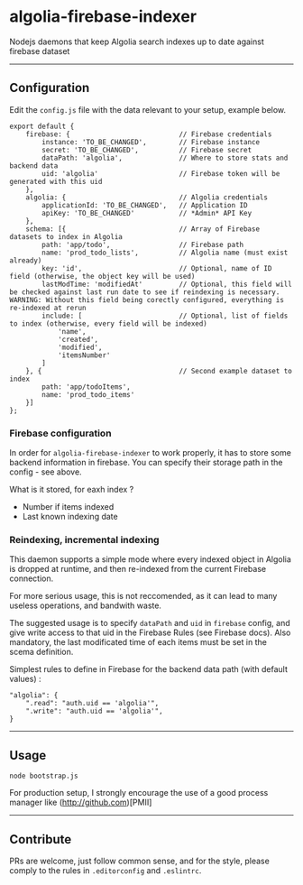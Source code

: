 # algolia-firebase-indexer

Nodejs daemons that keep Algolia search indexes up to date against firebase dataset

---

## Configuration

Edit the `config.js` file with the data relevant to your setup, example below.

    export default {
        firebase: {                           // Firebase credentials
            instance: 'TO_BE_CHANGED',        // Firebase instance
            secret: 'TO_BE_CHANGED',          // Firebase secret
            dataPath: 'algolia',              // Where to store stats and backend data
            uid: 'algolia'                    // Firebase token will be generated with this uid
        },
        algolia: {                            // Algolia credentials
            applicationId: 'TO_BE_CHANGED',   // Application ID
            apiKey: 'TO_BE_CHANGED'           // *Admin* API Key
        },
        schema: [{                            // Array of Firebase datasets to index in Algolia
            path: 'app/todo',                 // Firebase path
            name: 'prod_todo_lists',          // Algolia name (must exist already)
            key: 'id',                        // Optional, name of ID field (otherwise, the object key will be used)
            lastModTime: 'modifiedAt'         // Optional, this field will be checked against last run date to see if reindexing is necessary. WARNING: Without this field being corectly configured, everything is re-indexed at rerun
            include: [                        // Optional, list of fields to index (otherwise, every field will be indexed)
                'name',
                'created',
                'modified',
                'itemsNumber'
            ]
        }, {                                  // Second example dataset to index
            path: 'app/todoItems',
            name: 'prod_todo_items'
        }]
    };

### Firebase configuration

In order for `algolia-firebase-indexer` to work properly, it has to store some backend 
information in firebase. You can specify their storage path in the config - see above.

What is it stored, for eaxh index ? 

  * Number if items indexed
  * Last known indexing date 

### Reindexing, incremental indexing

This daemon supports a simple mode where every indexed object in Algolia is dropped at runtime, and then re-indexed from the current Firebase connection.

For more serious usage, this is not reccomended, as it can lead to many useless operations, and bandwith waste.

The suggested usage is to specify `dataPath` and `uid` in `firebase` config, and give
write access to that uid in the Firebase Rules (see Firebase docs). Also mandatory, the last modificated time of each items must be set in the scema definition.

Simplest rules to define in Firebase for the backend data path (with default values) :

    "algolia": {                              
        ".read": "auth.uid == 'algolia'",
        ".write": "auth.uid == 'algolia'",
    }

---

## Usage

`node bootstrap.js`

For production setup, I strongly encourage the use of a good process manager 
like (http://github.com)[PMII]


---

## Contribute

PRs are welcome, just follow common sense, and for the style, please comply
to the rules in `.editorconfig` and `.eslintrc`.
